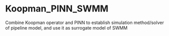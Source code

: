 # Koopman_PINN_SWMM
Combine Koopman operator and PINN to establish simulation method/solver of pipeline model, and use it as surrogate model of SWMM
